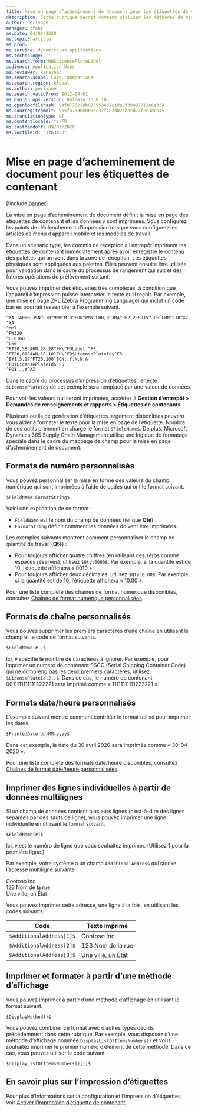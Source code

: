 ```yaml
---
title: Mise en page d’acheminement de document pour les étiquettes de contenant
description: Cette rubrique décrit comment utiliser les méthodes de mise en forme pour imprimer les valeurs sur des étiquettes.
author: perlynne
manager: tfehr
ms.date: 04/01/2020
ms.topic: article
ms.prod: ''
ms.service: dynamics-ax-applications
ms.technology: ''
ms.search.form: WHSLicensePlateLabel
audience: Application User
ms.reviewer: kamaybac
ms.search.scope: Core, Operations
ms.search.region: Global
ms.author: perlynne
ms.search.validFrom: 2012-04-01
ms.dyn365.ops.version: Release 10.0.10
ms.openlocfilehash: 9af077022ab0759534d2c1da5f39997712e6a354
ms.sourcegitcommit: 965fa733be068dc37f482d02ebbcd77f2c3d0a45
ms.translationtype: HT
ms.contentlocale: fr-FR
ms.lasthandoff: 09/03/2020
ms.locfileid: "3763453"
---
```

# <a name="document-routing-layout-for-license-plate-labels"></a>Mise en page d’acheminement de document pour les étiquettes de contenant

[!include [banner](../includes/banner.md)]

La mise en page d’acheminement de document définit la mise en page des étiquettes de contenant et les données y sont imprimées. Vous configurez les points de déclenchement d’impression lorsque vous configurez les articles de menu d’appareil mobile et les modèles de travail.

Dans un scénario type, les commis de réception à l’entrepôt impriment les étiquettes de contenant immédiatement après avoir enregistré le contenu des palettes qui arrivent dans la zone de réception. Les étiquettes physiques sont appliquées aux palettes. Elles peuvent ensuite être utilisée pour validation dans le cadre du processus de rangement qui suit et des futures opérations de prélèvement sortant.

Vous pouvez imprimer des étiquettes très complexes, à condition que l’appareil d’impression puisse interpréter le texte qu’il reçoit. Par exemple, une mise en page ZPL (Zebra Programming Language) qui inclut un code barres pourrait ressembler à l’exemple suivant.

```dos
^XA~TA000~JSN^LT0^MNW^MTD^PON^PMN^LH0,0^JMA^PR2,2~SD15^JUS^LRN^CI0^XZ
^XA
^MMT
^PW320
^LL0160
^LS0
^FT20,58^A0N,28,28^FH\^FDLabel:^FS
^FT20,81^AAN,18,10^FH\^FD$LicensePlateId$^FS
^BY1,3,17^FT20,106^BCN,,Y,N,N,A
^FD$LicensePlateId$^FS
^PQ1,,,Y^XZ
```

Dans le cadre du processus d’impression d’étiquettes, le texte `$LicensePlateId$` de cet exemple sera remplacé par une valeur de données.

Pour voir les valeurs qui seront imprimées, accédez à **Gestion d’entrepôt \> Demandes de renseignements et rapports \> Étiquettes de contenants**.

Plusieurs outils de génération d’étiquettes largement disponibles peuvent vous aider à formater le texte pour la mise en page de l’étiquette. Nombre de ces outils prennent en charge le format `$FieldName$`. De plus, Microsoft Dynamics 365 Supply Chain Management utilise une logique de formatage spéciale dans le cadre du mappage de champ pour la mise en page d’acheminement de document.

## <a name="custom-number-formats"></a>Formats de numéro personnalisés

Vous pouvez personnaliser la mise en forme des valeurs du champ numérique qui sont imprimées à l’aide de codes qui ont le format suivant.

```dos
$FieldName:FormatString$
```

Voici une explication de ce format :

- `FieldName` est le nom du champ de données (tel que **Qté**).
- `FormatString` définit comment les données doivent être imprimées.

Les exemples suivants montrent comment personnaliser le champ de quantité de travail (**Qté**) :

- Pour toujours afficher quatre chiffres (en utilisant des zéros comme espaces réservés), utilisez `$Qty:0000$`. Par exemple, si la quantité est de 10, l’étiquette affichera « 0010 ».
- Pour toujours afficher deux décimales, utilisez `$Qty:0.00$`. Par exemple, si la quantité est de 10, l’étiquette affichera « 10.00 ».

Pour une liste complète des chaînes de format numérique disponibles, consultez [Chaînes de format numérique personnalisées](https://docs.microsoft.com/dotnet/standard/base-types/custom-numeric-format-strings).

## <a name="custom-string-formats"></a>Formats de chaîne personnalisés

Vous pouvez supprimer les premiers caractères d’une chaîne en utilisant le champ et le code de format suivants.

```dos
$FieldName:#..$
```

Ici, `#` spécifie le nombre de caractères à ignorer. Par exemple, pour imprimer un numéro de contenant SSCC (Serial Shipping Container Code) qui ne comprend pas les deux premiers caractères, utilisez `$LicensePlateId:2..$`. Dans ce cas, le numéro de contenant 0011111111111222221 sera imprimé comme « 11111111111222221 ».

## <a name="custom-datetime-formats"></a>Formats date/heure personnalisés

L’exemple suivant montre comment contrôler le format utilisé pour imprimer les dates.

```dos
$PrintedDate:dd-MM-yyyy$
```

Dans cet exemple, la date du 30 avril 2020 sera imprimée comme « 30-04-2020 ».

Pour une liste complète des formats date/heure disponibles, consultez [Chaînes de format date/heure personnalisées](https://docs.microsoft.com/dotnet/standard/base-types/custom-date-and-time-format-strings).

## <a name="print-individual-lines-from-multiline-data"></a>Imprimer des lignes individuelles à partir de données multilignes

Si un champ de données contient plusieurs lignes (c’est-à-dire des lignes séparées par des sauts de ligne), vous pouvez imprimer une ligne individuelle en utilisant le format suivant.

```dos
$FieldName[#]$
```

Ici, `#` est le numéro de ligne que vous souhaitez imprimer. (Utilisez 1 pour la première ligne.)

Par exemple, votre système a un champ `AdditionalAddress` qui stocke l’adresse multiligne suivante :

Contoso Inc.  
123 Nom de la rue  
Une ville, un État

Vous pouvez imprimer cette adresse, une ligne à la fois, en utilisant les codes suivants.

| Code | Texte imprimé |
|---|---|
| `$AdditionalAddress[1]$` | Contoso Inc. |
| `$AdditionalAddress[2]$` | 123 Nom de la rue |
| `$AdditionalAddress[3]$` | Une ville, un État |

## <a name="print-and-format-from-a-display-method"></a>Imprimer et formater à partir d’une méthode d’affichage

Vous pouvez imprimer à partir d’une méthode d’affichage en utilisant le format suivant.

```dos
$DisplayMethod()$
```

Vous pouvez combiner ce format avec d’autres types décrits précédemment dans cette rubrique. Par exemple, vous disposez d’une méthode d’affichage nommée `DisplayListOfItemsNumbers()` et vous souhaitez imprimer le premier numéro d’élément de cette méthode. Dans ce cas, vous pouvez utiliser le code suivant.

```dos
$DisplayListOfItemsNumbers()[1]$
```

## <a name="more-information-about-how-to-print-labels"></a>En savoir plus sur l’impression d’étiquettes

Pour plus d’informations sur la configuration et l’impression d’étiquettes, voir [Activer l’impression d’étiquette de contenant](tasks/license-plate-label-printing.md).
